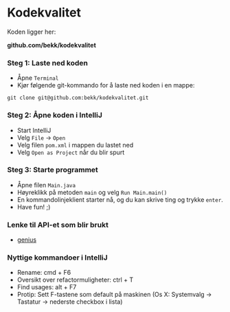 # Kodekvalitet

Koden ligger her:

**github.com/bekk/kodekvalitet**

### Steg 1: Laste ned koden

- Åpne `Terminal`
- Kjør følgende git-kommando for å laste ned koden i en mappe:

```
git clone git@github.com:bekk/kodekvalitet.git
```

### Steg 2: Åpne koden i IntelliJ

- Start IntelliJ
- Velg `File` -> `Open`
- Velg filen `pom.xml` i mappen du lastet ned
- Velg `Open as Project` når du blir spurt

### Steg 3: Starte programmet

- Åpne filen `Main.java`
- Høyreklikk på metoden `main` og velg `Run Main.main()`
- En kommandolinjeklient starter nå, og du kan skrive ting og trykke `enter`.
- Have fun! ;)

### Lenke til API-et som blir brukt
- [genius](https://docs.genius.com/#search-h2)

### Nyttige kommandoer i IntelliJ
- Rename: cmd + F6
- Oversikt over refactormuligheter: ctrl + T
- Find usages: alt + F7 
- Protip: Sett F-tastene som default på maskinen (Os X: Systemvalg -> Tastatur -> nederste checkbox i lista) 
